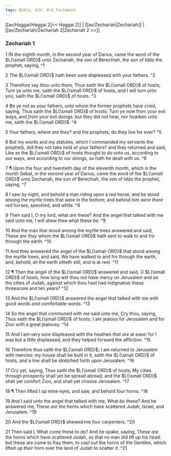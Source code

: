 ```yaml
---
tags: Bible, KJV, Old_Testament
---
```


[[av/Haggai/Haggai 2|<< Haggai 2]] | [[av/Zechariah|Zechariah]] | [[av/Zechariah/Zechariah 2|Zechariah 2 >>]]

### Zechariah 1

1 IN the eighth month, in the second year of Darius, came the word of the $L{\small ORD}$ unto Zechariah, the son of Berechiah, the son of Iddo the prophet, saying, ^1

2 The $L{\small ORD}$ hath been sore displeased with your fathers. ^2

3 Therefore say thou unto them, Thus saith the $L{\small ORD}$ of hosts; Turn ye unto me, saith the $L{\small ORD}$ of hosts, and I will turn unto you, saith the $L{\small ORD}$ of hosts. ^3

4 Be ye not as your fathers, unto whom the former prophets have cried, saying, Thus saith the $L{\small ORD}$ of hosts; Turn ye now from your evil ways, and _from_ your evil doings: but they did not hear, nor hearken unto me, saith the $L{\small ORD}$. ^4

5 Your fathers, where _are_ they? and the prophets, do they live for ever? ^5

6 But my words and my statutes, which I commanded my servants the prophets, did they not take hold of your fathers? and they returned and said, Like as the $L{\small ORD}$ of hosts thought to do unto us, according to our ways, and according to our doings, so hath he dealt with us. ^6

7 ¶ Upon the four and twentieth day of the eleventh month, which _is_ the month Sebat, in the second year of Darius, came the word of the $L{\small ORD}$ unto Zechariah, the son of Berechiah, the son of Iddo the prophet, saying, ^7

8 I saw by night, and behold a man riding upon a red horse, and he stood among the myrtle trees that _were_ in the bottom; and behind him _were_ _there_ red horses, speckled, and white. ^8

9 Then said I, O my lord, what _are_ these? And the angel that talked with me said unto me, I will shew thee what these _be_. ^9

10 And the man that stood among the myrtle trees answered and said, These _are_ _they_ whom the $L{\small ORD}$ hath sent to walk to and fro through the earth. ^10

11 And they answered the angel of the $L{\small ORD}$ that stood among the myrtle trees, and said, We have walked to and fro through the earth, and, behold, all the earth sitteth still, and is at rest. ^11

12 ¶ Then the angel of the $L{\small ORD}$ answered and said, O $L{\small ORD}$ of hosts, how long wilt thou not have mercy on Jerusalem and on the cities of Judah, against which thou hast had indignation these threescore and ten years? ^12

13 And the $L{\small ORD}$ answered the angel that talked with me _with_ good words _and_ comfortable words. ^13

14 So the angel that communed with me said unto me, Cry thou, saying, Thus saith the $L{\small ORD}$ of hosts; I am jealous for Jerusalem and for Zion with a great jealousy. ^14

15 And I am very sore displeased with the heathen _that_ _are_ at ease: for I was but a little displeased, and they helped forward the affliction. ^15

16 Therefore thus saith the $L{\small ORD}$; I am returned to Jerusalem with mercies: my house shall be built in it, saith the $L{\small ORD}$ of hosts, and a line shall be stretched forth upon Jerusalem. ^16

17 Cry yet, saying, Thus saith the $L{\small ORD}$ of hosts; My cities through prosperity shall yet be spread abroad; and the $L{\small ORD}$ shall yet comfort Zion, and shall yet choose Jerusalem. ^17

18 ¶ Then lifted I up mine eyes, and saw, and behold four horns. ^18

19 And I said unto the angel that talked with me, What _be_ these? And he answered me, These _are_ the horns which have scattered Judah, Israel, and Jerusalem. ^19

20 And the $L{\small ORD}$ shewed me four carpenters. ^20

21 Then said I, What come these to do? And he spake, saying, These _are_ the horns which have scattered Judah, so that no man did lift up his head: but these are come to fray them, to cast out the horns of the Gentiles, which lifted up _their_ horn over the land of Judah to scatter it. ^21

